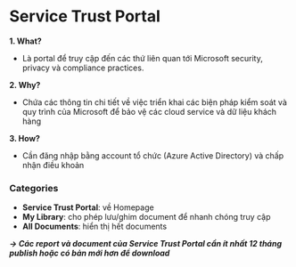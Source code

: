 # Service Trust Portal

**1. What?**

- Là portal để truy cập đến các thứ liên quan tới Microsoft security, privacy và compliance practices.

**2. Why?**

- Chứa các thông tin chi tiết về việc triển khai các biện pháp kiểm soát và quy trình của Microsoft để bảo vệ các cloud service và dữ liệu khách hàng

**3. How?**

- Cần đăng nhập bằng account tổ chức (Azure Active Directory) và chấp nhận điều khoản

### Categories

- **Service Trust Portal**: về Homepage
- **My Library**: cho phép lưu/ghim document để nhanh chóng truy cập
- **All Documents**: hiển thị hết documents

***-> Các report và document của Service Trust Portal cần ít nhất 12 tháng publish hoặc có bản mới hơn để download***